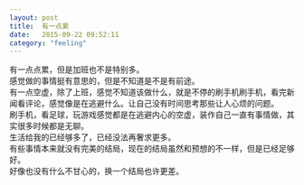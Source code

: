 ```yaml
---
layout: post
title:  有一点累
date:   2015-09-22 09:52:11
category: "feeling"
---
```


有一点点累，但是加班也不是特别多。  
感觉做的事情挺有意思的，但是不知道是不是有前途。  
有一点空虚，除了上班，感觉不知道该做什么，就是不停的刷手机刷手机，看完新闻看评论，感觉像是在逃避什么。让自己没有时间思考那些让人心烦的问题。  
刷手机，看足球，玩游戏感觉都是在逃避内心的空虚，装作自己一直有事情做，其实很多时候都是无聊。  
生活给我的已经够多了，已经没法再奢求更多。  
有些事情本来就没有完美的结局，现在的结局虽然和预想的不一样，但是已经足够好。  
好像也没有什么不甘心的，换一个结局也许更差。